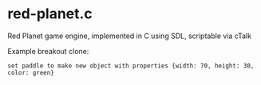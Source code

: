 # red-planet.c
Red Planet game engine, implemented in C using SDL, scriptable via cTalk

Example breakout clone:

```applescript
set paddle to make new object with properties {width: 70, height: 30, color: green}
```

